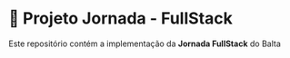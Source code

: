 # 🌾 Projeto Jornada - FullStack

Este repositório contém a implementação da **Jornada FullStack** do Balta
